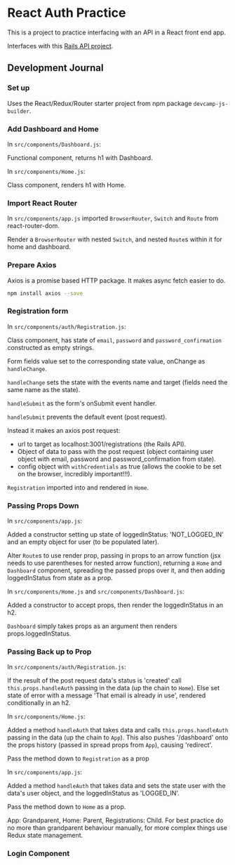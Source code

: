 # React Auth Practice

This is a project to practice interfacing with an API in a React front end app.

Interfaces with this [Rails API project](https://github.com/hturnbull93/rails-auth-practice).

## Development Journal

### Set up

Uses the React/Redux/Router starter project from npm package `devcamp-js-builder`.

### Add Dashboard and Home

In `src/components/Dashboard.js`:

Functional component, returns h1 with Dashboard.

In `src/components/Home.js`:

Class component, renders h1 with Home.

### Import React Router

In `src/components/app.js` imported `BrowserRouter`, `Switch` and `Route` from react-router-dom.

Render a `BrowserRouter` with nested `Switch`, and nested `Route`s within it for home and dashboard.

### Prepare Axios

Axios is a promise based HTTP package. It makes async fetch easier to do.

```bash
npm install axios --save
```

### Registration form

In `src/components/auth/Registration.js`:

Class component, has state of `email`, `password` and `password_confirmation` constructed as empty strings.

Form fields value set to the corresponding state value, onChange as `handleChange`.

`handleChange` sets the state with the events name and target (fields need the same name as the state).

`handleSubmit` as the form's onSubmit event handler.

`handleSubmit` prevents the default event (post request).

Instead it makes an axios post request:

- url to target as localhost:3001/registrations (the Rails API).
- Object of data to pass with the post request (object containing user object with email, password and password_confirmation from state).
- config object with `withCredentials` as true (allows the cookie to be set on the browser, incredibly important!!!).

`Registration` imported into and rendered in `Home`.

### Passing Props Down

In `src/components/app.js`:

Added a constructor setting up state of loggedInStatus: 'NOT_LOGGED_IN' and an empty object for user (to be populated later).

Alter `Route`s to use render prop, passing in props to an arrow function (jsx needs to use parentheses for nested arrow function), returning a `Home` and `Dashboard` component, spreading the passed props over it, and then adding loggedInStatus from state as a prop.

In `src/components/Home.js` and `src/components/Dashboard.js`:

Added a constructor to accept props, then render the loggedInStatus in an h2.

`Dashboard` simply takes props as an argument then renders props.loggedInStatus.

### Passing Back up to Prop

In `src/components/auth/Registration.js`:

If the result of the post request data's status is 'created' call `this.props.handleAuth` passing in the data (up the chain to `Home`). Else set state of error with a message 'That email is already in use', rendered conditionally in an h2.

In `src/components/Home.js`:

Added a method `handleAuth` that takes data and calls `this.props.handleAuth` passing in the data (up the chain to `App`). This also pushes '/dashboard' onto the props history (passed in spread props from `App`), causing 'redirect'.

Pass the method down to `Registration` as a prop

In `src/components/app.js`:

Added a method `handleAuth` that takes data and sets the state user with the data's user object, and the loggedInStatus as 'LOGGED_IN'.

Pass the method down to `Home` as a prop.

App: Grandparent, Home: Parent, Registrations: Child. For best practice do no more than grandparent behaviour manually, for more complex things use Redux state management.

### Login Component
